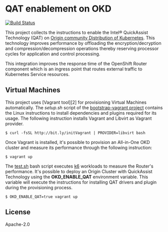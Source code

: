 # QAT enablement on OKD

[![Build Status](https://travis-ci.org/electrocucaracha/okd.png)](https://travis-ci.org/electrocucaracha/okd)

This project collects the instructions to enable the Intel®
QuickAssist Technology (QAT) on [Origin community Distribution of
Kubernetes][1]. This technology improves performance by offloading the
encryption/decryption and compression/decompression operations thereby
reserving processor cycles for application and control processing.

This integration improves the response time of the OpenShift Router
component which is an ingress point that routes external traffic to
Kubernetes Service resources.

## Virtual Machines

This project uses [Vagrant tool][2] for provisioning Virtual Machines
automatically. The *setup.sh* script of the
[bootstrap-vagrant project][3] contains the Linux instructions to
install dependencies and plugins required for its usage. The following
instruction installs Vagrant and Libvirt as Vagrant provider.

    $ curl -fsSL http://bit.ly/initVagrant | PROVIDER=libvirt bash

Once Vagrant is installed, it's possible to provision an All-in-One
OKD cluster and measure its performance through the following
instruction:

    $ vagrant up

The [test.sh](test.sh) bash script executes [k6][4] workloads to
measure the Router's performance. It's possible to deploy an Origin
Cluster with QuickAssist Technology using the **OKD_ENABLE_QAT**
environment variable. This variable will execute the instructions for
installing QAT drivers and plugin during the provisioning process.

    $ OKD_ENABLE_QAT=true vagrant up

## License

Apache-2.0

[1]: https://www.okd.io/
[4]: https://www.vagrantup.com/
[3]: https://github.com/electrocucaracha/bootstrap-vagrant
[4]: https://k6.io/
